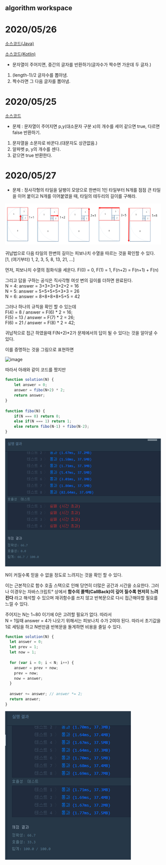 ## algorithm workspace

# 2020/05/26

[소스코드(Java)](./GetMidCharacter/src/GetMidCharacter.java)

[소스코드(Kotlin)](./GetMidCharacter/src/getMidCharacter.kt)

- 문자열이 주어지면, 중간의 글자를 반환하기(글자수가 짝수면 가운데 두 글자.)

1. (length-1)/2 글자수를 뽑아냄.
2. 짝수라면 그 다음 글자를 뽑아냄.

# 2020/05/25

[소스코드](./pAndYCounter/src/PAndYCounter.java)

- 문제 : 문자열이 주어지면 p,y(대소문자 구분 x)의 개수를 세어 같으면 true, 다르면 false 반환하기.

1. 문자열을 소문자로 바꾼다.(대문자도 상관없음.)
2. 알파벳 p, y의 개수를 센다.
3. 같으면 true 반환한다.

# 2020/05/27

- 문제 : 정사각형의 타일을 달팽이 모양으로 한변이 1인 타일부터 N개를 점점 큰 타일을 이어 붙이고 N개를 이어붙였을 때, 타일의 테두리의 길이를 구해라.

![image](./tileOrnament/tiles.png)

귀납법으로 다음 타일의 한변의 길이는 피보나치 수열을 따르는 것을 확인할 수 있다.  
[1, (여기부터) 1, 2, 3, 5, 8, 13, 21, …]

먼저, 피보나치 수열의 점화식을 세운다.
F(0) = 0, F(1) = 1, F(n+2) = F(n+1) + F(n)

그리고 답을 구하는 공식은 직사각형 여섯 변의 길이를 더하면 완료된다.  
N = 4: answer = 3+3+3+3+2+2 = 16  
N = 5: answer = 5+5+5+5+3+3 = 26  
N = 6: answer = 8+8+8+8+5+5 = 42  

그러나 하나의 규칙을 확인 할 수 있는데  
F(4) = 8 / answer = F(6) \* 2 = 16;  
F(5) = 13 / answer = F(7) \* 2 = 26;  
F(6) = 21 / answer = F(8) \* 2 = 42;  

귀납적으로 접근 하였을때 F(N+2)\*2가 문제에서의 답이 될 수 있다는 것을 알아낼 수 있다.

이를 증명하는 것을 그림으로 표현하면  

![image](./tileOrnament/solution.png)


따라서 아래와 같이 코드를 짰지만

```javascript
function solution(N) {
    let answer = 0;
    answer = fibo(N+2) * 2;
    return answer;
}

function fibo(N) {
    if(N === 0) return 0;
    else if(N === 1) return 1;
    else return fibo(N-1) + fibo(N-2);
}
```

![image](./tileOrnament/code1.png)

N이 커질수록 믿을 수 없을 정도로 느려지는 것을 확인 할 수 있다.

이는 근본적으로 함수 호출 스택으로 인해 당연히 더많은 공간과 시간을 소요한다. 그러나 이경우는 자바스크립트° 상에서 **함수의 콜백(CallBack)이 깊어 질수록 현저히 느려진다** 라고 해석할 수 있으며
재귀함수를 쓰지 않고 반복문으로 다시 접근해야할 필요를 느낄 수 있다.

주어지는 N는 1~80 이기에 0은 고려할 필요가 없다. 따라서  
N = 1일때 answer = 4가 나오기 위해서는 피보나치 수가 2여야 된다. 따라서 초기값을 1로 세팅을 하고 N번만큼 반복문을 돌게하면 비용을 줄일 수 있다.


```javascript
function solution(N) {
  let answer = 0;
  let prev = 1;
  let now = 1;

  for (var i = 0; i < N; i++) {
    answer = prev + now;
    prev = now;
    now = answer;
  }

  answer += answer; // answer *= 2;
  return answer;
}
```

![image](./tileOrnament/code2.png)
